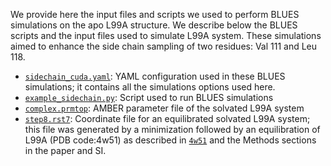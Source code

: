 We provide here the input files and scripts we used to perform BLUES simulations on the apo L99A structure. We describe below the BLUES scripts and the input files used to simulate L99A system. These simulations aimed to enhance the side chain sampling of two residues: Val 111 and Leu 118.

- [`sidechain_cuda.yaml`](sidechain_cuda.yaml): YAML configuration used in these BLUES simulations; it contains all the simulations options used here.
- [`example_sidechain.py`](example_sidechain.py): Script used to run BLUES simulations
- [`complex.prmtop`](complex.prmtop): AMBER parameter file of the solvated L99A system
- [`step8.rst7`](step8.rst7): Coordinate file for an equilibrated solvated L99A system; this file was generated by a minimization followed by an equilibration of L99A (PDB code:4w51) as described in [`4w51`](../../../MD-simulations/MD_with_different_FFs/FF14SB/4w51) and the Methods sections in the paper and SI.
